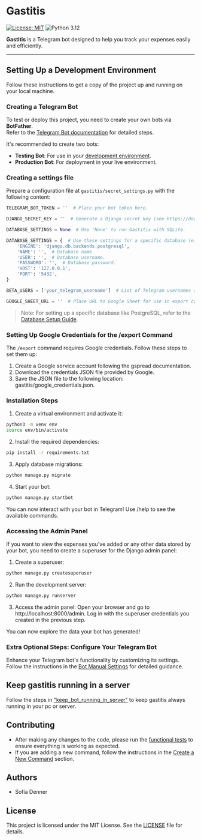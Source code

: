 # Gastitis
[![License: MIT](https://img.shields.io/badge/License-MIT-green.svg)](LICENSE)
![Python 3.12](https://img.shields.io/badge/python-3.12-blue.svg)

**Gastitis** is a Telegram bot designed to help you track your expenses easily and efficiently.

---

## Setting Up a Development Environment


Follow these instructions to get a copy of the project up and running on your local machine.

### Creating a Telegram Bot

To test or deploy this project, you need to create your own bots via **BotFather**.  
Refer to the [Telegram Bot documentation](https://core.telegram.org/bots#6-botfather) for detailed steps.

It's recommended to create two bots:
- **Testing Bot**: For use in your [development environment](#setting-up-a-dev-environment).
- **Production Bot**: For deployment in your live environment.

### Creating a settings file 

Prepare a configuration file at `gastitis/secret_settings.py` with the following content:

```python
TELEGRAM_BOT_TOKEN = ''  # Place your bot token here.

DJANGO_SECRET_KEY = ''  # Generate a Django secret key (see https://docs.djangoproject.com/en/4.1/ref/settings/#secret-key).

DATABASE_SETTINGS = None  # Use 'None' to run Gastitis with SQLite.

DATABASE_SETTINGS = {  # Use these settings for a specific database (e.g., PostgreSQL).
    'ENGINE': 'django.db.backends.postgresql',
    'NAME': '',  # Database name.
    'USER': '',  # Database username.
    'PASSWORD': '',  # Database password.
    'HOST': '127.0.0.1',
    'PORT': '5432',
}

BETA_USERS = ['your_telegram_username']  # List of Telegram usernames allowed to access beta features and commands

GOOGLE_SHEET_URL = ''  # Place URL to Google Sheet for use in export command
```

>  Note: For setting up a specific database like PostgreSQL, refer to the [Database Setup Guide](docs/database_setup.md).

### Setting Up Google Credentials for the /export Command
The `/export` command requires Google credentials. Follow these steps to set them up:

1. Create a Google service account following the gspread documentation.
2. Download the credentials JSON file provided by Google.
3. Save the JSON file to the following location: gastitis/google_credentials.json.


### Installation Steps

1. Create a virtual environment and activate it:
```bash
python3 -m venv env
source env/bin/activate
```

2. Install the required dependencies:
```bash
pip install -r requirements.txt
```

3. Apply database migrations:
```bash
python manage.py migrate
```

4. Start your bot:
```bash
python manage.py startbot
```
You can now interact with your bot in Telegram! Use /help to see the available commands.

### Accessing the Admin Panel

If you want to view the expenses you've added or any other data stored by your bot, you need to create 
a superuser for the Django admin panel:

1. Create a superuser:
```bash
python manage.py createsuperuser
```

2. Run the development server:
```bash
python manage.py runserver
```

3. Access the admin panel: Open your browser and go to http://localhost:8000/admin. Log in with the superuser 
credentials you created in the previous step.

You can now explore the data your bot has generated!


### Extra Optional Steps: Configure Your Telegram Bot

Enhance your Telegram bot's functionality by customizing its settings. Follow the instructions in the [Bot Manual Settings](docs/bot_manual_settings.md) for detailed guidance.  

## Keep gastitis running in a server

Follow the steps in ["keep_bot_running_in_server"](docs/keep_bot_running_in_server.md) to keep gastitis always running in your pc or server.

## Contributing

- After making any changes to the code, please run the [functional tests](docs/functional_testing.md) to ensure everything is working as expected.
- If you are adding a new command, follow the instructions in the [Create a New Command](docs/create_new_command.md) section.

## Authors

* Sofía Denner

## License

This project is licensed under the MIT License. See the [LICENSE](LICENSE) file for details.
